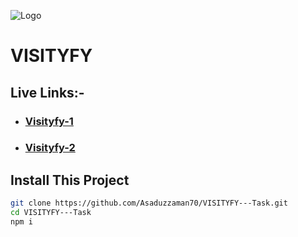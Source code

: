![Logo](../visityfy/src/assets/logo.png)

# VISITYFY

## Live Links:-
- ### [Visityfy-1](https://visityfy.netlify.app/)
- ### [Visityfy-2](https://visityfy.vercel.app/)

## Install This Project

```bash
git clone https://github.com/Asaduzzaman70/VISITYFY---Task.git
cd VISITYFY---Task
npm i
```